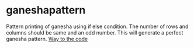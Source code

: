 # ganeshapattern
Pattern printing of ganesha using if else condition.
The number of rows and columns should be same and an odd number. This will generate a perfect ganesha pattern.
[Way to the code](https://github.com/ASTHA193/ganeshapattern/commit/7a4048803c5c08705a342bde6cc6996ff7e465fc)
